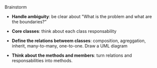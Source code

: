 Brainstorm

* **Handle ambiguity**: be clear about "What is the problem and what are the boundaries?"

* **Core classes**: think about each class responsability

* **Define the relations betweem classes**: composition, agreggation, inherit, many-to-many, one-to-one. Draw a UML diagram

* **Think about the methods and members**: turn relations and responsabilities into methods.